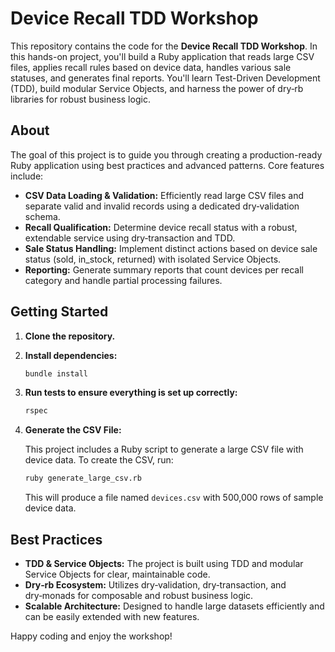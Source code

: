 # Device Recall TDD Workshop

This repository contains the code for the **Device Recall TDD Workshop**. In this hands-on project, you'll build a Ruby application that reads large CSV files, applies recall rules based on device data, handles various sale statuses, and generates final reports. You'll learn Test-Driven Development (TDD), build modular Service Objects, and harness the power of dry‑rb libraries for robust business logic.

## About

The goal of this project is to guide you through creating a production-ready Ruby application using best practices and advanced patterns. Core features include:

- **CSV Data Loading & Validation:** Efficiently read large CSV files and separate valid and invalid records using a dedicated dry‑validation schema.
- **Recall Qualification:** Determine device recall status with a robust, extendable service using dry‑transaction and TDD.
- **Sale Status Handling:** Implement distinct actions based on device sale status (sold, in_stock, returned) with isolated Service Objects.
- **Reporting:** Generate summary reports that count devices per recall category and handle partial processing failures.

## Getting Started

1. **Clone the repository.**
2. **Install dependencies:**

   ```bash
   bundle install
   ```

3. **Run tests to ensure everything is set up correctly:**

   ```bash
   rspec
   ```

4. **Generate the CSV File:**

   This project includes a Ruby script to generate a large CSV file with device data. To create the CSV, run:

   ```bash
   ruby generate_large_csv.rb
   ```

   This will produce a file named `devices.csv` with 500,000 rows of sample device data.

## Best Practices

- **TDD & Service Objects:** The project is built using TDD and modular Service Objects for clear, maintainable code.
- **Dry‑rb Ecosystem:** Utilizes dry‑validation, dry‑transaction, and dry‑monads for composable and robust business logic.
- **Scalable Architecture:** Designed to handle large datasets efficiently and can be easily extended with new features.

Happy coding and enjoy the workshop!
